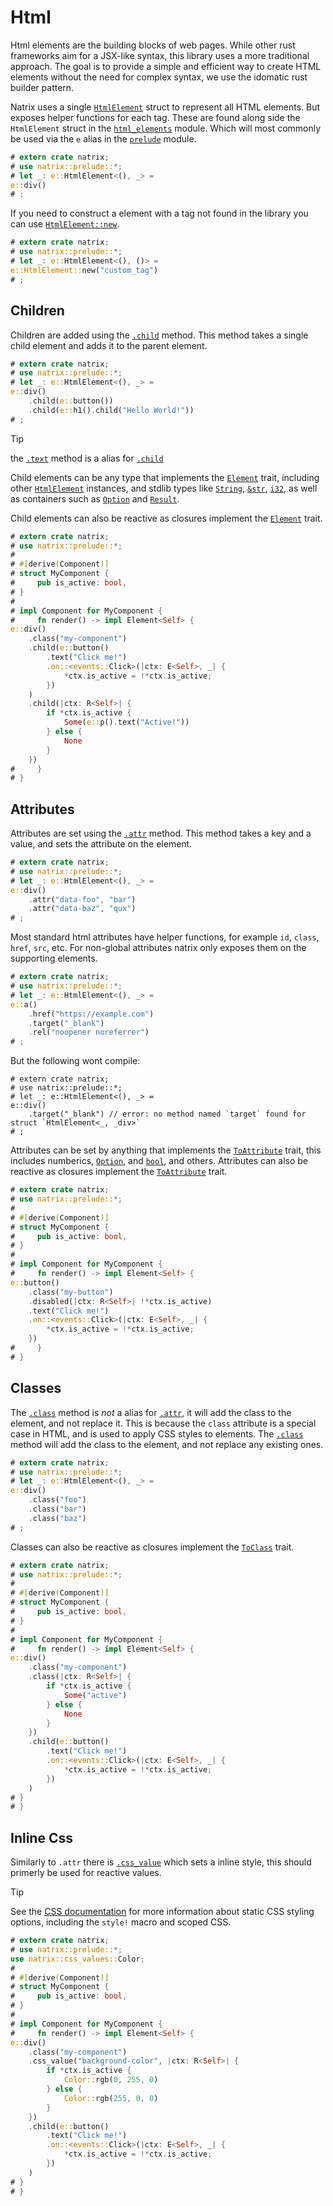# Html

Html elements are the building blocks of web pages. While other rust frameworks aim for a JSX-like syntax, this library uses a more traditional approach.
The goal is to provide a simple and efficient way to create HTML elements without the need for complex syntax, we use the idomatic rust builder pattern.

Natrix uses a single [`HtmlElement`](html_elements::HtmlElement) struct to represent all HTML elements. But exposes helper functions for each tag.
These are found along side the `HtmlElement` struct in the [`html_elements`](html_elements) module.
Which will most commonly be used via the `e` alias in the [`prelude`](prelude) module.

```rust
# extern crate natrix;
# use natrix::prelude::*;
# let _: e::HtmlElement<(), _> =
e::div()
# ;
```

If you need to construct a element with a tag not found in the library you can use [`HtmlElement::new`](html_elements::HtmlElement::new).

```rust
# extern crate natrix;
# use natrix::prelude::*;
# let _: e::HtmlElement<(), ()> =
e::HtmlElement::new("custom_tag")
# ;
```

## Children

Children are added using the [`.child`](html_elements::HtmlElement::child) method. This method takes a single child element and adds it to the parent element.

```rust
# extern crate natrix;
# use natrix::prelude::*;
# let _: e::HtmlElement<(), _> =
e::div()
    .child(e::button())
    .child(e::h1().child("Hello World!"))
# ;
```

> [!TIP]
> the [`.text`](html_elements::HtmlElement::text) method is a alias for [`.child`](html_elements::HtmlElement::child)

Child elements can be any type that implements the [`Element`](element::Element) trait, including other [`HtmlElement`](html_elements::HtmlElement) instances, and stdlib types like [`String`](std::string::String), [`&str`](std::primitive::str), [`i32`](std::primitive::i32), as well as containers such as [`Option`](std::option::Option) and [`Result`](std::result::Result).

Child elements can also be reactive as closures implement the [`Element`](element::Element) trait.

```rust
# extern crate natrix;
# use natrix::prelude::*;
#
# #[derive(Component)]
# struct MyComponent {
#     pub is_active: bool,
# }
#
# impl Component for MyComponent {
#     fn render() -> impl Element<Self> {
e::div()
    .class("my-component")
    .child(e::button()
        .text("Click me!")
        .on::<events::Click>(|ctx: E<Self>, _| {
            *ctx.is_active = !*ctx.is_active;
        })
    )
    .child(|ctx: R<Self>| {
        if *ctx.is_active {
            Some(e::p().text("Active!"))
        } else {
            None
        }
    })
#     }
# }
```

## Attributes

Attributes are set using the [`.attr`](html_elements::HtmlElement::attr) method. This method takes a key and a value, and sets the attribute on the element.

```rust
# extern crate natrix;
# use natrix::prelude::*;
# let _: e::HtmlElement<(), _> =
e::div()
    .attr("data-foo", "bar")
    .attr("data-baz", "qux")
# ;
```

Most standard html attributes have helper functions, for example `id`, `class`, `href`, `src`, etc.
For non-global attributes natrix only exposes them on the supporting elements.

```rust
# extern crate natrix;
# use natrix::prelude::*;
# let _: e::HtmlElement<(), _> =
e::a()
    .href("https://example.com")
    .target("_blank")
    .rel("noopener noreferrer")
# ;
```

But the following wont compile:

```rust,compile_fail
# extern crate natrix;
# use natrix::prelude::*;
# let _: e::HtmlElement<(), _> =
e::div()
    .target("_blank") // error: no method named `target` found for struct `HtmlElement<_, _div>`
# ;
```

Attributes can be set by anything that implements the [`ToAttribute`](html_elements::ToAttribute) trait, this includes numberics, [`Option`](std::option::Option), and [`bool`](std::primitive::bool), and others.
Attributes can also be reactive as closures implement the [`ToAttribute`](html_elements::ToAttribute) trait.

```rust
# extern crate natrix;
# use natrix::prelude::*;
#
# #[derive(Component)]
# struct MyComponent {
#     pub is_active: bool,
# }
#
# impl Component for MyComponent {
#     fn render() -> impl Element<Self> {
e::button()
    .class("my-button")
    .disabled(|ctx: R<Self>| !*ctx.is_active)
    .text("Click me!")
    .on::<events::Click>(|ctx: E<Self>, _| {
        *ctx.is_active = !*ctx.is_active;
    })
#     }
# }
```

## Classes

The [`.class`](html_elements::HtmlElement::class) method is _not_ a alias for [`.attr`](html_elements::HtmlElement::attr), it will add the class to the element, and not replace it. This is because the `class` attribute is a special case in HTML, and is used to apply CSS styles to elements. The [`.class`](html_elements::HtmlElement::class) method will add the class to the element, and not replace any existing ones.

```rust
# extern crate natrix;
# use natrix::prelude::*;
# let _: e::HtmlElement<(), _> =
e::div()
    .class("foo")
    .class("bar")
    .class("baz")
# ;
```

Classes can also be reactive as closures implement the [`ToClass`](html_elements::ToClass) trait.

```rust
# extern crate natrix;
# use natrix::prelude::*;
#
# #[derive(Component)]
# struct MyComponent {
#     pub is_active: bool,
# }
#
# impl Component for MyComponent {
#     fn render() -> impl Element<Self> {
e::div()
    .class("my-component")
    .class(|ctx: R<Self>| {
        if *ctx.is_active {
            Some("active")
        } else {
            None
        }
    })
    .child(e::button()
        .text("Click me!")
        .on::<events::Click>(|ctx: E<Self>, _| {
            *ctx.is_active = !*ctx.is_active;
        })
    )
# }
# }
```

## Inline Css
Similarly to `.attr` there is [`.css_value`](html_elements::HtmlElement::css_value) which sets a inline style, this should primerly be used for reactive values. 

> [!TIP]
> See the [CSS documentation](css.md) for more information about static CSS styling options, including the `style!` macro and scoped CSS.

```rust
# extern crate natrix;
# use natrix::prelude::*;
use natrix::css_values::Color;
#
# #[derive(Component)]
# struct MyComponent {
#     pub is_active: bool,
# }
#
# impl Component for MyComponent {
#     fn render() -> impl Element<Self> {
e::div()
    .class("my-component")
    .css_value("background-color", |ctx: R<Self>| {
        if *ctx.is_active {
            Color::rgb(0, 255, 0)
        } else {
            Color::rgb(255, 0, 0)
        }
    })
    .child(e::button()
        .text("Click me!")
        .on::<events::Click>(|ctx: E<Self>, _| {
            *ctx.is_active = !*ctx.is_active;
        })
    )
# }
# }
```
